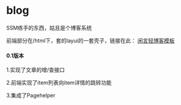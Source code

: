 # blog
SSM练手的东西，姑且是个博客系统

前端部分在/html下，套的layui的一套壳子，链接在此：
[闲言轻博客模板](https://fly.layui.com/store/layuiXianyan/)

#### 0.1版本
1.实现了文章的增/查接口

2.前端实现了item列表向item详情的跳转功能

3.集成了Pagehelper